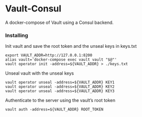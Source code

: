 # Vault-Consul

A docker-compose of Vault using a Consul backend.

### Installing

Init vault and save the root token and the unseal keys in keys.txt
```
export VAULT_ADDR=http://127.0.0.1:8200
alias vault='docker-compose exec vault vault "$@"'
vault operator init -address=${VAULT_ADDR} > ./keys.txt
```
Unseal vault with the unseal keys

```
vault operator unseal -address=${VAULT_ADDR} KEY1
vault operator unseal -address=${VAULT_ADDR} KEY2
vault operator unseal -address=${VAULT_ADDR} KEY3
```

Authenticate to the server using the vault’s root token
```
vault auth -address=${VAULT_ADDR} ROOT_TOKEN
```